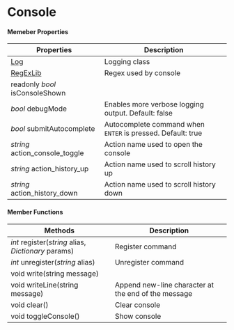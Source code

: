 
# Console


#### Memeber Properties

| Properties | Description |
|--|--|
| [Log](https://github.com/QuentinCaffeino/godot-console/blob/docs/Log.md) | Logging class |
| [RegExLib](https://github.com/QuentinCaffeino/godot-console/blob/src/RegExLib.gd) | Regex used by console |
| readonly *bool* isConsoleShown |  |
| *bool* debugMode  | Enables more verbose logging output. Default: false |
| *bool* submitAutocomplete  | Autocomplete command when `ENTER` is pressed. Default: true |
| *string* action_console_toggle | Action name used to open the console |
| *string* action_history_up | Action name used to scroll history up |
| *string* action_history_down | Action name used to scroll history down |


#### Member Functions

| Methods | Description |
|--|--|
| *int* register(*string* alias, *Dictionary* params) | Register command |
| *int* unregister(*string* alias) | Unregister command |
| void write(string message) |  |
| void writeLine(string message) | Append new-line character at the end of the message |
| void clear() | Clear console |
| void toggleConsole() | Show console |
